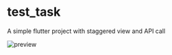 # test_task
A simple flutter project with staggered view and API call

![preview](https://user-images.githubusercontent.com/64202952/169698591-52768bf5-7c20-46ac-931a-f8f5a9dd48b5.png)
